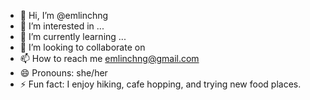 - 👋 Hi, I’m @emlinchng
- 👀 I’m interested in ...
- 🌱 I’m currently learning ...
- 💞️ I’m looking to collaborate on 
- 📫 How to reach me emlinchng@gmail.com
- 😄 Pronouns: she/her
- ⚡ Fun fact: I enjoy hiking, cafe hopping, and trying new food places.

<!---
emlinchng/emlinchng is a ✨ special ✨ repository because its `README.md` (this file) appears on your GitHub profile.
You can click the Preview link to take a look at your changes.
--->
